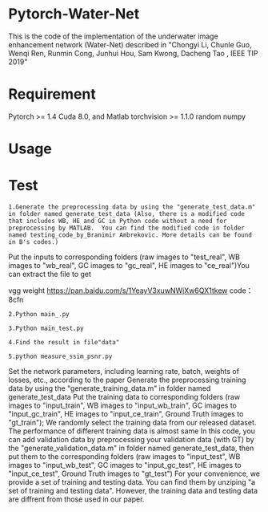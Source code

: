 # Pytorch-Water-Net

This is the code of the implementation of the underwater image enhancement network (Water-Net) described in "Chongyi Li, Chunle Guo, Wenqi Ren, Runmin Cong, Junhui Hou, Sam Kwong, Dacheng Tao , IEEE TIP 2019"

# Requirement 

Pytorch >= 1.4
      Cuda  8.0, and Matlab
      torchvision >= 1.1.0
      random
      numpy

# Usage

# Test

	1.Generate the preprocessing data by using the "generate_test_data.m" in folder named generate_test_data (Also, there is a modified code that includes WB, HE and GC in Python code without a need for preprocessing by MATLAB.  You can find the modified code in folder named testing_code_by_Branimir Ambrekovic. More details can be found in B's codes.)
Put the inputs to corresponding folders (raw images to "test_real", WB images to "wb_real", GC images to "gc_real", HE images to "ce_real")You can extract the file to get

vgg weight https://pan.baidu.com/s/1YeayV3xuwNWjXw6QX1tkew code：8cfn

	2.Python main_.py

	3.Python main_test.py

	4.Find the result in file"data"

	5.python measure_ssim_psnr.py

Set the network parameters, including learning rate, batch, weights of losses, etc., according to the paper
Generate the preprocessing training data by using the "generate_training_data.m" in folder named generate_test_data
Put the training data to corresponding folders (raw images to "input_train", WB images to "input_wb_train", GC images to "input_gc_train", HE images to "input_ce_train", Ground Truth images to "gt_train"); We randomly select the training data from our released dataset. The performance of different training data is almost same
In this code, you can add validation data by preprocessing your validation data (with GT) by the "generate_validation_data.m" in folder named generate_test_data, then put them to the corresponding folders (raw images to "input_test", WB images to "input_wb_test", GC images to "input_gc_test", HE images to "input_ce_test", Ground Truth images to "gt_test")
For your convenience, we provide a set of training and testing data. You can find them by unziping "a set of training and testing data". However, the training data and testing data are diffrent from those used in our paper.



